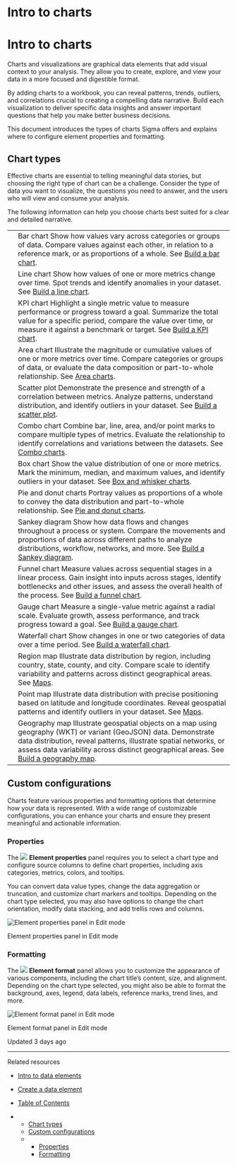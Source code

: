 # Intro to charts

# Intro to charts

Charts and visualizations are graphical data elements that add visual context to your analysis. They allow you to create, explore, and view your data in a more focused and digestible format.

By adding charts to a workbook, you can reveal patterns, trends, outliers, and correlations crucial to creating a compelling data narrative. Build each visualization to deliver specific data insights and answer important questions that help you make better business decisions.

This document introduces the types of charts Sigma offers and explains where to configure element properties and formatting.

## Chart types

Effective charts are essential to telling meaningful data stories, but choosing the right type of chart can be a challenge. Consider the type of data you want to visualize, the questions you need to answer, and the users who will view and consume your analysis.

The following information can help you choose charts best suited for a clear and detailed narrative.

|  |  |
| --- | --- |
|  | Bar chart Show how values vary across categories or groups of data. Compare values against each other, in relation to a reference mark, or as proportions of a whole.  See [Build a bar chart](/docs/build-a-bar-chart). |
|  | Line chart Show how values of one or more metrics change over time. Spot trends and identify anomalies in your dataset.  See [Build a line chart](/docs/build-a-line-chart). |
|  | KPI chart Highlight a single metric value to measure performance or progress toward a goal. Summarize the total value for a specific period, compare the value over time, or measure it against a benchmark or target.  See [Build a KPI chart](/docs/build-a-kpi-chart). |
|  | Area chart Illustrate the magnitude or cumulative values of one or more metrics over time. Compare categories or groups of data, or evaluate the data composition or part-to-whole relationship.  See [Area charts](/docs/area-charts). |
|  | Scatter plot Demonstrate the presence and strength of a correlation between metrics. Analyze patterns, understand distribution, and identify outliers in your dataset.  See [Build a scatter plot](/docs/build-a-scatter-plot). |
|  | Combo chart Combine bar, line, area, and/or point marks to compare multiple types of metrics. Evaluate the relationship to identify correlations and variations between the datasets.  See [Combo charts](/docs/combo-charts). |
|  | Box chart Show the value distribution of one or more metrics. Mark the minimum, median, and maximum values, and identify outliers in your dataset.  See [Box and whisker charts](/docs/box-and-whisker-charts). |
|  | Pie and donut charts Portray values as proportions of a whole to convey the data distribution and part-to-whole relationship.  See [Pie and donut charts](/docs/pie-and-donut-charts). |
|  | Sankey diagram Show how data flows and changes throughout a process or system. Compare the movements and proportions of data across different paths to analyze distributions, workflow, networks, and more.  See [Build a Sankey diagram](/docs/build-a-sankey-diagram). |
|  | Funnel chart Measure values across sequential stages in a linear process. Gain insight into inputs across stages, identify bottlenecks and other issues, and assess the overall health of the process.  See [Build a funnel chart](/docs/build-a-funnel-chart). |
|  | Gauge chart Measure a single-value metric against a radial scale. Evaluate growth, assess performance, and track progress toward a goal.  See [Build a gauge chart](/docs/build-a-gauge-chart). |
|  | Waterfall chart Show changes in one or two categories of data over a time period.  See [Build a waterfall chart](/docs/build-a-waterfall-chart). |
|  | Region map Illustrate data distribution by region, including country, state, county, and city. Compare scale to identify variability and patterns across distinct geographical areas.  See [Maps](/docs/maps). |
|  | Point map Illustrate data distribution with precise positioning based on latitude and longitude coordinates. Reveal geospatial patterns and identify outliers in your dataset.  See [Maps](/docs/maps). |
|  | Geography map Illustrate geospatial objects on a map using geography (WKT) or variant (GeoJSON) data. Demonstrate data distribution, reveal patterns, illustrate spatial networks, or assess data variability across distinct geographical areas.  See [Build a geography map](/docs/build-a-geography-map-beta). |

## Custom configurations

Charts feature various properties and formatting options that determine how your data is represented. With a wide range of customizable configurations, you can enhance your charts and ensure they present meaningful and actionable information.

### Properties

The ![](https://sigma-docs-screenshots.s3.us-west-2.amazonaws.com/Icons/wb-element_viz.svg) **Element properties** panel requires you to select a chart type and configure source columns to define chart properties, including axis categories, metrics, colors, and tooltips.

You can convert data value types, change the data aggregation or truncation, and customize chart markers and tooltips. Depending on the chart type selected, you may also have options to change the chart orientation, modify data stacking, and add trellis rows and columns.

![Element properties panel in Edit mode](https://files.readme.io/aad3c8f-1.png)

Element properties panel in Edit mode

### Formatting

The ![](https://sigma-docs-screenshots.s3.us-west-2.amazonaws.com/Icons/element-format.svg) **Element format** panel allows you to customize the appearance of various components, including the chart title’s content, size, and alignment. Depending on the chart type selected, you might also be able to format the background, axes, legend, data labels, reference marks, trend lines, and more.

![Element format panel in Edit mode](https://files.readme.io/7cd7232-3.png)

Element format panel in Edit mode

Updated 3 days ago

---

Related resources

* [Intro to data elements](/docs/intro-to-data-elements)
* [Create a data element](/docs/create-a-data-element)

* [Table of Contents](#)
* + [Chart types](#chart-types)
  + [Custom configurations](#custom-configurations)
  + - [Properties](#properties)
    - [Formatting](#formatting)